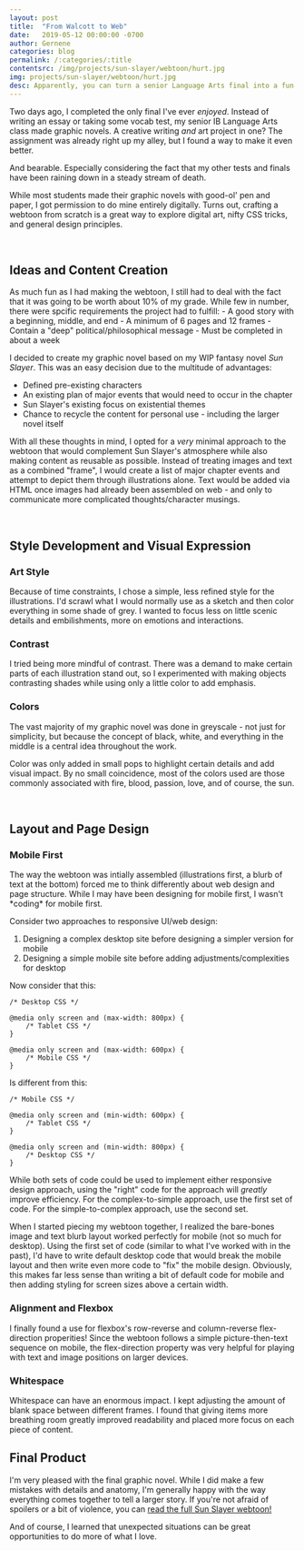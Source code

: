 ```yaml
---
layout: post
title:  "From Walcott to Web"
date:   2019-05-12 00:00:00 -0700
author: Gernene
categories: blog
permalink: /:categories/:title
contentsrc: /img/projects/sun-slayer/webtoon/hurt.jpg
img: projects/sun-slayer/webtoon/hurt.jpg
desc: Apparently, you can turn a senior Language Arts final into a fun web design project.
---
```


Two days ago, I completed the only final I've ever *enjoyed*. Instead of writing an essay or taking some vocab test, my senior IB Language Arts class made graphic novels. A creative writing *and* art project in one? The assignment was already right up my alley, but I found a way to make it even better.

And bearable. Especially considering the fact that my other tests and finals have been raining down in a steady stream of death.

While most students made their graphic novels with good-ol' pen and paper, I got permission to do mine entirely digitally. Turns out, crafting a webtoon from scratch is a great way to explore digital art, nifty CSS tricks, and general design principles.

<br>

<h2>Ideas and Content Creation</h2>
As much fun as I had making the webtoon, I still had to deal with the fact that it was going to be worth about 10% of my grade. While few in number, there were spcific requirements the project had to fulfill:
- A good story with a beginning, middle, and end
- A minimum of 6 pages and 12 frames
- Contain a "deep" political/philosophical message
- Must be completed in about a week

I decided to create my graphic novel based on my WIP fantasy novel _Sun Slayer_. This was an easy decision due to the multitude of advantages:
- Defined pre-existing characters
- An existing plan of major events that would need to occur in the chapter
- Sun Slayer's existing focus on existential themes
- Chance to recycle the content for personal use - including the larger novel itself

With all these thoughts in mind, I opted for a *very* minimal approach to the webtoon that would complement Sun Slayer's atmosphere while also making content as reusable as possible. Instead of treating images and text as a combined "frame", I would create a list of major chapter events and attempt to depict them through illustrations alone. Text would be added via HTML once images had already been assembled on web - and only to communicate more complicated thoughts/character musings.

<br>

<h2>Style Development and Visual Expression</h2>
<h3>Art Style</h3>
Because of time constraints, I chose a simple, less refined style for the illustrations. I'd scrawl what I would normally use as a sketch and then color everything in some shade of grey. I wanted to focus less on little scenic details and embilishments, more on emotions and interactions.

<h3>Contrast</h3>
I tried being more mindful of contrast. There was a demand to make certain parts of each illustration stand out, so I experimented with making objects contrasting shades while using only a little color to add emphasis.
<h3>Colors</h3>
The vast majority of my graphic novel was done in greyscale - not just for simplicity, but because the concept of black, white, and everything in the middle is a central idea throughout the work.

Color was only added in small pops to highlight certain details and add visual impact. By no small coincidence, most of the colors used are those commonly associated with fire, blood, passion, love, and of course, the sun.

<br>

<h2>Layout and Page Design</h2>
<h3>Mobile First</h3>
The way the webtoon was intially assembled (illustrations first, a blurb of text at the bottom) forced me to think differently about web design and page structure. While I may have been designing for mobile first, I wasn't *coding* for mobile first.

Consider two approaches to responsive UI/web design:
1. Designing a complex desktop site before designing a simpler version for mobile
2. Designing a simple mobile site before adding adjustments/complexities for desktop

Now consider that this:
```
/* Desktop CSS */

@media only screen and (max-width: 800px) {
    /* Tablet CSS */
}

@media only screen and (max-width: 600px) {
    /* Mobile CSS */
}
```
Is different from this:
```
/* Mobile CSS */

@media only screen and (min-width: 600px) {
    /* Tablet CSS */
}

@media only screen and (min-width: 800px) {
    /* Desktop CSS */
}
```
While both sets of code could be used to implement either responsive design approach, using the "right" code for the approach will *greatly* improve efficiency. For the complex-to-simple approach, use the first set of code. For the simple-to-complex approach, use the second set.

When I started piecing my webtoon together, I realized the bare-bones image and text blurb layout worked perfectly for mobile (not so much for desktop). Using the first set of code (similar to what I've worked with in the past), I'd have to write default desktop code that would break the mobile layout and then write even more code to "fix" the mobile design. Obviously, this makes far less sense than writing a bit of default code for mobile and then adding styling for screen sizes above a certain width.
<h3>Alignment and Flexbox</h3>
I finally found a use for flexbox's row-reverse and column-reverse flex-direction properities! Since the webtoon follows a simple picture-then-text sequence on mobile, the flex-direction property was very helpful for playing with text and image positions on larger devices.
<h3>Whitespace</h3>
Whitespace can have an enormous impact. I kept adjusting the amount of blank space between different frames. I found that giving items more breathing room greatly improved readability and placed more focus on each piece of content.     
   
<br>

## Final Product
I'm very pleased with the final graphic novel. While I did make a few mistakes with details and anatomy, I'm generally happy with the way everything comes together to tell a larger story. If you're not afraid of spoilers or a bit of violence, you can [read the full Sun Slayer webtoon!](/sunslayer/webtoon)

And of course, I learned that unexpected situations can be great opportunities to do more of what I love.
